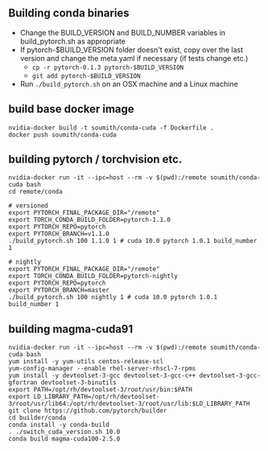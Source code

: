 ## Building conda binaries

- Change the BUILD_VERSION and BUILD_NUMBER variables in build_pytorch.sh as appropriate
- If pytorch-$BUILD_VERSION folder doesn't exist, copy over the last version and change the meta.yaml if necessary (if tests change etc.)
  - `cp -r pytorch-0.1.3 pytorch-$BUILD_VERSION`
  - `git add pytorch-$BUILD_VERSION`
- Run `./build_pytorch.sh` on an OSX machine and a Linux machine

## build base docker image

```
nvidia-docker build -t soumith/conda-cuda -f Dockerfile .
docker push soumith/conda-cuda
```

## building pytorch / torchvision etc.

```
nvidia-docker run -it --ipc=host --rm -v $(pwd):/remote soumith/conda-cuda bash
cd remote/conda

# versioned
export PYTORCH_FINAL_PACKAGE_DIR="/remote"
export TORCH_CONDA_BUILD_FOLDER=pytorch-1.1.0
export PYTORCH_REPO=pytorch
export PYTORCH_BRANCH=v1.1.0
./build_pytorch.sh 100 1.1.0 1 # cuda 10.0 pytorch 1.0.1 build_number 1

# nightly
export PYTORCH_FINAL_PACKAGE_DIR="/remote"
export TORCH_CONDA_BUILD_FOLDER=pytorch-nightly
export PYTORCH_REPO=pytorch
export PYTORCH_BRANCH=master
./build_pytorch.sh 100 nightly 1 # cuda 10.0 pytorch 1.0.1 build_number 1

```


## building magma-cuda91

```
nvidia-docker run -it --ipc=host --rm -v $(pwd):/remote soumith/conda-cuda bash
yum install -y yum-utils centos-release-scl
yum-config-manager --enable rhel-server-rhscl-7-rpms
yum install -y devtoolset-3-gcc devtoolset-3-gcc-c++ devtoolset-3-gcc-gfortran devtoolset-3-binutils
export PATH=/opt/rh/devtoolset-3/root/usr/bin:$PATH
export LD_LIBRARY_PATH=/opt/rh/devtoolset-3/root/usr/lib64:/opt/rh/devtoolset-3/root/usr/lib:$LD_LIBRARY_PATH
git clone https://github.com/pytorch/builder
cd builder/conda
conda install -y conda-build
. ./switch_cuda_version.sh 10.0
conda build magma-cuda100-2.5.0
```
